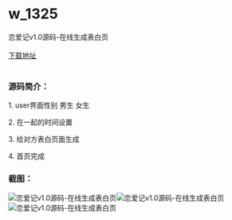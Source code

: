 # w_1325
恋爱记v1.0源码-在线生成表白页
<br/></br>
[下载地址](https://www.uuid2.com/1325.html "下载地址")
<br/></br>
<h3>源码简介：</h3>
<p>1. user界面性别 男生 女生<p>
<p>2. 在一起的时间设置<p>
<p>3. 给对方表白页面生成<p>
<p>4. 首页完成<p>
<h3>截图：</h3>
<img src="https://www.uuid2.com/wp-content/uploads/img/202108/64fa342626.jpg" alt="恋爱记v1.0源码-在线生成表白页"><img src="https://www.uuid2.com/wp-content/uploads/img/202108/fc691da777.jpg" alt="恋爱记v1.0源码-在线生成表白页"><img src="https://www.uuid2.com/wp-content/uploads/img/202108/e79c6b2676.jpg" alt="恋爱记v1.0源码-在线生成表白页">
